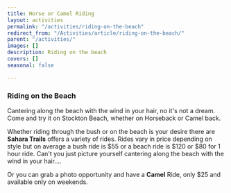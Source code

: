 ```yaml
---
title: Horse or Camel Riding
layout: activities
permalink: "/activities/riding-on-the-beach"
redirect_from: "/Activities/article/riding-on-the-beach/"
parent: "/activities/"
images: []
description: Riding on the beach
covers: []
seasonal: false

---
```

### Riding on the Beach

Cantering along the beach with the wind in your hair, no it's not a dream. Come and try it on Stockton Beach, whether on Horseback or Camel back.

Whether riding through the bush or on the beach is your desire there are **Sahara Trails** offers a variety of rides. Rides vary in price depending on style but on average a bush ride is $55 or a beach ride is $120 or $80 for 1 hour ride.  Can't you just picture yourself cantering along the beach with the wind in your hair....

Or you can grab a photo opportunity and have a **Camel** Ride, only $25 and available only on weekends.